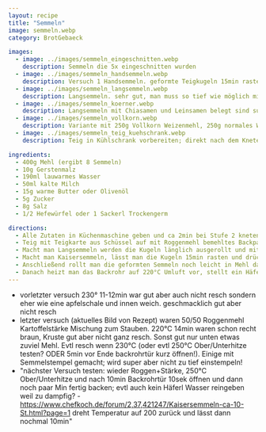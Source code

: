 ```yaml
---
layout: recipe
title: "Semmeln"
image: semmeln.webp
category: BrotGebaeck

images:
  - image: ../images/semmeln_eingeschnitten.webp
    description: Semmeln die 5x eingeschnitten wurden
  - image: ../images/semmeln_handsemmeln.webp
    description: Versuch 1 Handsemmeln. geformte Teigkugeln 15min rasten lassen, dann formen, nochmal 25min im Backrohr rasten lassen, rausnehmen, vorheizen, einsprühen, backen
  - image: ../images/semmeln_langsemmeln.webp
    description: Langsemmeln. sehr gut, man muss so tief wie möglich mit dem Messer reindrücken damit der Spalt erhalten bleibt
  - image: ../images/semmeln_koerner.webp
    description: Langsemmeln mit Chiasamen und Leinsamen belegt sind super
  - image: ../images/semmeln_vollkorn.webp
    description: Variante mit 250g Vollkorn Weizenmehl, 250g normales Weizenmehl ist sehr gut
  - image: ../images/semmeln_teig_kuehschrank.webp
    description: Teig in Kühlschrank vorbereiten; direkt nach dem Kneten herausnehmen, rund formen, mit etwas Mehl bestäuben und wieder in Schüssel geben. Mit Frischhaltefolie zudecken. Am nächsten Tag herausnehmen (Teig ist ca doppelt-dreifach so groß) und Kugeln formen etc. wird sehr gut

ingredients:
  - 400g Mehl (ergibt 8 Semmeln)
  - 10g Gerstenmalz
  - 190ml lauwarmes Wasser
  - 50ml kalte Milch
  - 15g warme Butter oder Olivenöl
  - 5g Zucker
  - 8g Salz
  - 1/2 Hefewürfel oder 1 Sackerl Trockengerm

directions:
  - Alle Zutaten in Küchenmaschine geben und ca 2min bei Stufe 2 kneten, danach 6min bei Stufe 3 kneten. Anschließend den Teig in der Schüsselmitte 20min zugedeckt gehen lassen
  - Teig mit Teigkarte aus Schüssel auf mit Roggenmehl bemehltes Backpapier fallen lassen und 8 Kugeln formen (immer wieder zu einer Seite ziehen um Spannung zu erzeugen).
  - Macht man Langsemmeln werden die Kugeln länglich ausgerollt und mit dem Griff eines Tafelmessers fest in der Mitte ein Spalt reingedrückt.
  - Macht man Kaisersemmeln, lässt man die Kugeln 15min rasten und drückt sie danach flach und formt Semmeln. [siehe Ofner Video](https://www.youtube.com/watch?v=jAFSIyQ_Ppo)
  - Anschließend rollt man die geformten Semmeln noch leicht in Mehl damit sie nicht zusammenkleben, dreht sie um und lässt sie 25min am Blech mit einem Tuch zugedeckt (oder im Rohr) rasten.
  - Danach heizt man das Backrohr auf 220°C Umluft vor, stellt ein Häferl Wasser rein, dreht die Semmeln wieder um, besprüht sie mit Wasser und gibt sie für ca 14-15min ins Backrohr. Nach dem Rausnehmen nochmal mit Wasser besprühen.
---
```


- vorletzter versuch 230° 11-12min war gut aber auch nicht resch sondern eher wie eine apfelschale und innen weich. geschmacklich gut aber nicht resch
- letzter versuch (aktuelles Bild von Rezept) waren 50/50 Roggenmehl Kartoffelstärke Mischung zum Stauben. 220°C 14min waren schon recht braun, Kruste gut aber nicht ganz resch. Sonst gut nur unten etwas zuviel Mehl. Evtl resch wenn 230°C (oder evtl 250°C Ober/Unterhitze testen? ODER 5min vor Ende backrohrtür kurz öffnen!). Einige mit Semmelstempel gemacht; wird super aber nicht zu tief einstempeln!
- "nächster Versuch testen: wieder Roggen+Stärke, 250°C Ober/Unterhitze und nach 10min Backrohrtür 10sek öffnen und dann noch paar Min fertig backen; evtl auch kein Häferl Wasser reingeben weil zu dampfig? - https://www.chefkoch.de/forum/2,37,421247/Kaisersemmeln-ca-10-St.html?page=1 dreht Temperatur auf 200 zurück und lässt dann nochmal 10min"